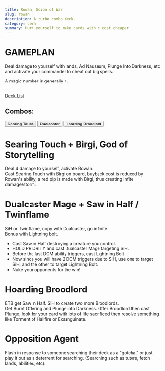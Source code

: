 ```yaml
---
title: Rowan, Scion of War
slug: rowan
description: A turbo combo deck.
category: cedh
summary: Hurt yourself to make cards with x cost cheaper
---
```


<h1 class="text-2xl text-teal-400"> GAMEPLAN </h1>

Deal damage to yourself with lands, Ad Nauseum, Plunge Into Darkness, etc and activate your commander to cheat out big spells. 

A magic number is generally 4.

<br/>
<a target="_blank" href="https://www.moxfield.com/decks/Tagr_NZTQkKFWKNBj3ag9w"> Deck List </a>

<br/>
<h2 class="text-lg">
    Combos:
</h2>
<div class="tab overflow-hidden my-2">
  <button class="tablinks border border-black p-1" onclick="openTab(event, 'Sear')">Searing Touch</button>
  <button class="tablinks border border-black p-1" onclick="openTab(event, 'Hireling')">Dualcaster</button>
  <button class="tablinks border border-black p-1" onclick="openTab(event, 'Broodlord')">Hoarding Broodlord</button>
</div>

<div id="Sear" class="tabcontent border border-solid border-stone-600 p-4">
    <h1 class="text-xl text-purple-400"> Searing Touch + Birgi, God of Storytelling </h1>
    <div>
        Deal 4 damage to yourself, activate Rowan.
    </div>
    <div>
        Cast Searing Touch with Birgi on board, buyback cost is reduced by Rowan's ability, a red pip is made with Birgi, thus creating infite damage/storm.
    </div>
</div>

<div id="Hireling" class="tabcontent hidden border border-solid border-stone-600 p-4">
    <h1 class="text-2xl text-purple-400"> Dualcaster Mage + Saw in Half / Twinflame </h1>
    <div>
        SiH or Twinflame, copy with Dualcaster, go infinite.
    </div>
    <div>
        Bonus with Lightning bolt. 
    </div>
    <ul class="px-4 list-disc">
        <li>Cast Saw in Half destroying a creature you control. </li>
        <li> HOLD PRIORITY and cast Dualcaster Mage targeting SiH. </li>
        <li> Before the last DCM ability triggers, cast Lightning Bolt</li>
        <li> Now since you will have 2 DCM triggers due to SiH, use one to target SiH, and the other to target Lightning Bolt.</li>
        <li> Nuke your opponents for the win!</li>
    </ul>
</div>

<div id="Broodlord" class="tabcontent hidden border border-solid border-stone-600 p-4">
    <h1 class="text-xl text-purple-400"> Hoarding Broodlord</h1>
    <div>
        ETB get Saw in Half. SiH to create two more Broodlords.
    </div>
    <div>
        Get Burnt Offering and Plunge into Darkness.
        Offer Broodlord then cast Plunge, look for your card with lots of life sacrificed then resolve something like Torment of Hailfire or Exsanguinate.
    </div>
</div>

<p class="mt-2">
    <h1 class=" text-purple-400"> Opposition Agent </h1>
    <span>
     Flash in response to someone searching their deck as a "gotcha," or just play it out as a deterrent for searching. (Searching such as tutors, fetch lands, abilities, etc).
    </span>
</p>

<script type="text/javascript">     
    function openTab(evt, tabName) {

    let i, tabcontent, tablinks;

    tabcontent = document.getElementsByClassName("tabcontent");
    for (i = 0; i < tabcontent.length; i++) {
        tabcontent[i].style.display = "none";
    }

    tablinks = document.getElementsByClassName("tablinks");
    for (i = 0; i < tablinks.length; i++) {
        tablinks[i].className = tablinks[i].className.replace(" active", "");
    }

    document.getElementById(tabName).style.display = "block";
    evt.currentTarget.className += " active";
    }
</script>